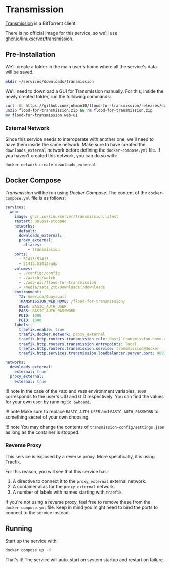 # Transmission

[Transmission](https://transmissionbt.com/) is a BitTorrent client.

There is no official image for this service, so we'll use [ghcr.io/linuxserver/transmission](https://hub.docker.com/r/linuxserver/transmission).

## Pre-Installation

We'll create a folder in the main user's home where all the service's data will be saved.

```bash
mkdir ~/services/downloads/transmission
```

We'll need to download a GUI for Transmission manually. For this, inside the newly created folder, run the following commands:

```bash
curl -OL https://github.com/johman10/flood-for-transmission/releases/download/latest/flood-for-transmission.zip
unzip flood-for-transmission.zip && rm flood-for-transmission.zip
mv flood-for-transmission web-ui
```

### External Network

Since this service needs to interoperate with another one, we'll need to have them inside the same network. Make sure to have created the `downloads_external` network before defining the `docker-compose.yml` file. If you haven't created this network, you can do so with:

```bash
docker network create downloads_external
```

## Docker Compose

*Transmission* will be run using *Docker Compose*. The content of the `docker-compose.yml` file is as follows:

```yaml
services:
  web:
    image: ghcr.io/linuxserver/transmission:latest
    restart: unless-stopped
    networks:
      default:
      downloads_external:
      proxy_external:
        aliases:
          - transmission
    ports:
      - 51413:51413
      - 51413:51413/udp
    volumes:
      - ./config:/config
      - ./watch:/watch
      - ./web-ui:/flood-for-transmission
      - /media/sata_2tb/Downloads:/downloads
    environment:
      TZ: America/Guayaquil
      TRANSMISSION_WEB_HOME: /flood-for-transmission/
      USER: BASIC_AUTH_USER
      PASS: BASIC_AUTH_PASSWORD
      PUID: 1000
      PGID: 1000
    labels:
      traefik.enable: true
      traefik.docker.network: proxy_external
      traefik.http.routers.transmission.rule: Host(`transmission.home.arpa`)
      traefik.http.routers.transmission.entrypoints: local
      traefik.http.routers.transmission.service: transmission@docker
      traefik.http.services.transmission.loadbalancer.server.port: 9091

networks:
  downloads_external:
    external: true
  proxy_external:
    external: true
```

!!! note
    In the case of the `PUID` and `PGID` environment variables, `1000` corresponds to the user's UID and GID respectively. You can find the values for your own user by running `id $whoami`.

!!! note
    Make sure to replace `BASIC_AUTH_USER` and `BASIC_AUTH_PASSWORD` to something secret of your own choosing.

!!! note
    You may change the contents of `transmission-config/settings.json` as long as the container is stopped.

### Reverse Proxy

This service is exposed by a reverse proxy. More specifically, it is using [Traefik](../networking/traefik.md).

For this reason, you will see that this service has:

1. A directive to connect it to the `proxy_external` external network.
2. A container alias for the `proxy_external` network.
3. A number of labels with names starting with `traefik`.

If you're not using a reverse proxy, feel free to remove these from the `docker-compose.yml` file.
Keep in mind you might need to bind the ports to connect to the service instead.

## Running

Start up the service with:

```bash
docker compose up -d
```

That's it! The service will auto-start on system startup and restart on failure.
